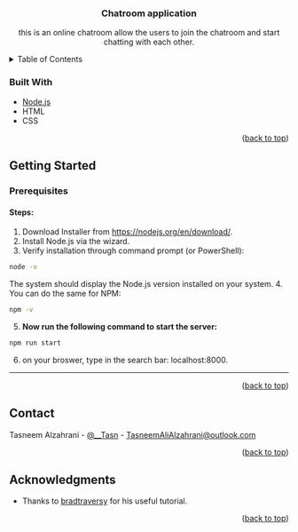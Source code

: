 <h3 align="center">Chatroom application</h3>

  <p align="center">
    this is an online chatroom allow the users to join the chatroom and start chatting with each other.
  </p>
</div>

<!-- TABLE OF CONTENTS -->
<details>
  <summary>Table of Contents</summary>
  <ol>
    <li>
      <a href="#about-the-project">About The Project</a>
      <ul>
        <li><a href="#built-with">Built With</a></li>
      </ul>
    </li>
    <li>
      <a href="#getting-started">Getting Started</a>
      <ul>
        <li><a href="#prerequisites">Prerequisites</a></li>
      </ul>
    </li>
    <li><a href="#contact">Contact</a></li>
    <li><a href="#acknowledgments">Acknowledgments</a></li>
  </ol>
</details>


### Built With

* [Node.js](https://nodejs.org/en/about/)
* HTML
* CSS

<p align="right">(<a href="#top">back to top</a>)</p>



<!-- GETTING STARTED -->
## Getting Started

### Prerequisites
#### Steps:
1. Download Installer from https://nodejs.org/en/download/.
2. Install Node.js via the wizard.
3. Verify installation through command prompt (or PowerShell):
``` sh
node -v
```
The system should display the Node.js version installed on your system. 
4. You can do the same for NPM:
``` sh
npm -v
```
5. <b>Now run the following command to start the server:</b>
``` sh
npm run start
```
6. on your broswer, type in the search bar: localhost:8000.
*****
<p align="right">(<a href="#top">back to top</a>)</p>




<!-- ROADMAP -->
<!-- ## Roadmap

- [ ] Feature 1
- [ ] Feature 2
- [ ] Feature 3
    - [ ] Nested Feature

See the [open issues](https://github.com/github_username/repo_name/issues) for a full list of proposed features (and known issues).

<p align="right">(<a href="#top">back to top</a>)</p>

 -->

<!-- CONTACT -->
## Contact

Tasneem Alzahrani - [@__Tasn](https://twitter.com/__tasn) - TasneemAliAlzahrani@outlook.com

<p align="right">(<a href="#top">back to top</a>)</p>



<!-- ACKNOWLEDGMENTS -->
## Acknowledgments

* Thanks to [bradtraversy](https://github.com/bradtraversy) for his useful tutorial.

<p align="right">(<a href="#top">back to top</a>)</p>
